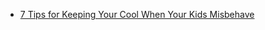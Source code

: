 - [7 Tips for Keeping Your Cool When Your Kids Misbehave](https://www.crossway.org/articles/7-tips-for-keeping-your-cool-when-your-kids-misbehave)
